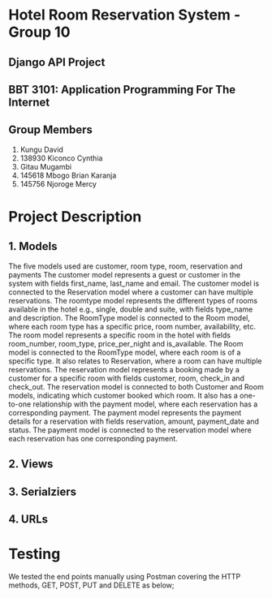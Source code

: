 # Hotel Room Reservation System - Group 10

## Django API Project
## BBT 3101: Application Programming For The Internet

## Group Members
1. Kungu David
2. 138930 Kiconco Cynthia
3. Gitau Mugambi
4. 145618 Mbogo Brian Karanja
5. 145756 Njoroge Mercy

# Project Description
## 1. Models
The five models used are customer, room type, room, reservation and payments
The customer model represents a guest or customer in the system with fields first_name, last_name and email. The customer model is connected to the Reservation model where a customer can have multiple reservations.
The roomtype model represents the different types of rooms available in the hotel e.g., single, double and suite, with fields type_name and description. The RoomType model is connected to the Room model, where each room type has a specific price, room number, availability, etc.
The room model represents a specific room in the hotel with fields room_number, room_type, price_per_night and is_available. The Room model is connected to the RoomType model, where each room is of a specific type. It also relates to Reservation, where a room can have multiple reservations.
The reservation model represents a booking made by a customer for a specific room with fields customer, room, check_in and check_out. The reservation model is connected to both Customer and Room models, indicating which customer booked which room. It also has a one-to-one relationship with the payment model, where each reservation has a corresponding payment.
The payment model represents the payment details for a reservation with fields reservation, amount, payment_date and status. The payment model is connected to the reservation model where each reservation has one corresponding payment.
## 2. Views
## 3. Serialziers
## 4. URLs

# Testing
We tested the end points manually using Postman covering the HTTP methods, GET, POST, PUT and DELETE as below;


